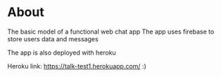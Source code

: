 # About

The basic model of a functional web chat app
The app uses firebase to store users data and messages

The app is also deployed with heroku 

Heroku link: https://talk-test1.herokuapp.com/ :)
